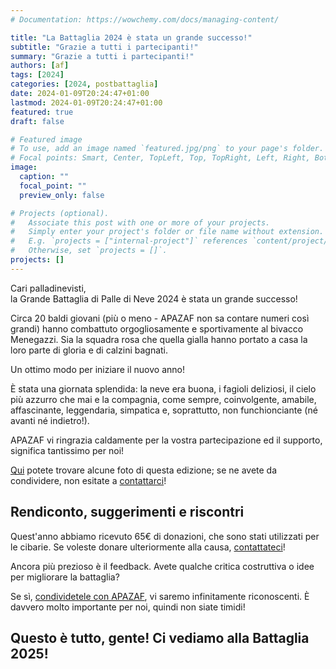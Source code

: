 ```yaml
---
# Documentation: https://wowchemy.com/docs/managing-content/

title: "La Battaglia 2024 è stata un grande successo!"
subtitle: "Grazie a tutti i partecipanti!"
summary: "Grazie a tutti i partecipanti!"
authors: [af]
tags: [2024]
categories: [2024, postbattaglia]
date: 2024-01-09T20:24:47+01:00
lastmod: 2024-01-09T20:24:47+01:00
featured: true
draft: false

# Featured image
# To use, add an image named `featured.jpg/png` to your page's folder.
# Focal points: Smart, Center, TopLeft, Top, TopRight, Left, Right, BottomLeft, Bottom, BottomRight.
image:
  caption: ""
  focal_point: ""
  preview_only: false

# Projects (optional).
#   Associate this post with one or more of your projects.
#   Simply enter your project's folder or file name without extension.
#   E.g. `projects = ["internal-project"]` references `content/project/deep-learning/index.md`.
#   Otherwise, set `projects = []`.
projects: []
---
```


Cari palladinevisti,  
la Grande Battaglia di Palle di Neve 2024 è stata un grande successo!

Circa 20 baldi giovani (più o meno - APAZAF non sa contare numeri così grandi) hanno combattuto orgogliosamente e sportivamente al bivacco Menegazzi.
Sia la squadra rosa che quella gialla hanno portato a casa la loro parte di gloria e di calzini bagnati.

Un ottimo modo per iniziare il nuovo anno!

È stata una giornata splendida:
la neve era buona, i fagioli deliziosi, il cielo più azzurro che mai e la compagnia, come sempre, coinvolgente, amabile, affascinante, leggendaria, simpatica e, soprattutto, non funchionciante (né avanti né indietro!).

APAZAF vi ringrazia caldamente per la vostra partecipazione ed il supporto, significa tantissimo per noi!

[Qui](/it/galleries/2024) potete trovare alcune foto di questa edizione; se ne avete da condividere, non esitate a [contattarci](/it/contact)!

## Rendiconto, suggerimenti e riscontri

Quest'anno abbiamo ricevuto 65€ di donazioni, che sono stati utilizzati per le cibarie.
Se voleste donare ulteriormente alla causa, [contattateci](/it/contact)!

Ancora più prezioso è il feedback.
Avete qualche critica costruttiva o idee per migliorare la battaglia?

Se sì, [condividetele con APAZAF](/it/contact), vi saremo infinitamente riconoscenti.
È davvero molto importante per noi, quindi non siate timidi!

## Questo è tutto, gente! Ci vediamo alla Battaglia 2025!
